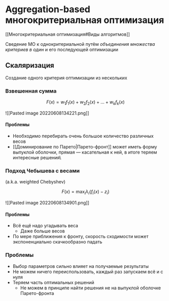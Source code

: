# Aggregation-based многокритериальная оптимизация

[[Многокритериальная оптимизация#Виды алгоритмов]]

Сведение МО к однокритериальной путём *объединения множества критериев в один* и его последующей оптимизации

## Скаляризация

Создание одного критерия оптимизации из нескольких

### Взвешенная сумма
$$
F(x) = w_1 f_1(x) + w_2 f_2 (x) + ... + w_k f_k(x)
$$

![[Pasted image 20220608134221.png]]

#### Проблемы
* Необходимо перебирать очень большое количество различных весов
* [[Доминирование по Парето|Парето-фронт]] может иметь форму выпуклой оболочки, прямая — касательная к ней, в итоге теряем интересные решения\

### Подход Чебышева с весами
(a.k.a. weighted Chebyshev)

$$
F(x) = \max_i \lambda_i(f_i(x) - z_i)
$$

![[Pasted image 20220608134901.png]]

#### Проблемы
* Всё ещё надо угадывать веса
	* Даже больше весов
* По мере приближения к фронту, скорость сходимости может экспоненциально скачкообразно падать

### Проблемы

* Выбор параметров сильно влияет на получаемые результаты
* Не можем ничего переиспользовать, каждый раз запускаем всё и с нуля
* Теряем часть оптимальных решений
	* Не можем в принципе найти решения не на выпуклой оболочке Парето-фронта